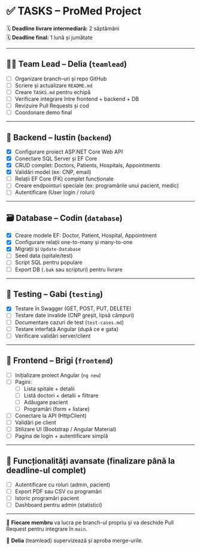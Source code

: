 # ✅ TASKS – ProMed Project

🗓️ **Deadline livrare intermediară:** 2 săptămâni  
🗓️ **Deadline final:** 1 lună și jumătate

---

## 👨‍💼 Team Lead – Delia (`teamlead`)
- [ ] Organizare branch-uri și repo GitHub
- [ ] Scriere și actualizare `README.md`
- [ ] Creare `TASKS.md` pentru echipă
- [ ] Verificare integrare între frontend + backend + DB
- [ ] Revizuire Pull Requests și cod
- [ ] Coordonare demo final

---

## 🔧 Backend – Iustin (`backend`)
- [x] Configurare proiect ASP.NET Core Web API
- [x] Conectare SQL Server și EF Core
- [x] CRUD complet: Doctors, Patients, Hospitals, Appointments
- [x] Validări model (ex: CNP, email)
- [ ] Relații EF Core (FK) complet funcționale
- [ ] Creare endpointuri speciale (ex: programările unui pacient, medic)
- [ ] Autentificare (User login / roluri)

---

## 🗃️ Database – Codin (`database`)
- [x] Creare modele EF: Doctor, Patient, Hospital, Appointment
- [x] Configurare relații one-to-many și many-to-one
- [x] Migrații și `Update-Database`
- [ ] Seed data (spitale/test)
- [ ] Script SQL pentru populare
- [ ] Export DB (`.bak` sau scripturi) pentru livrare

---

## 🧪 Testing – Gabi (`testing`)
- [x] Testare în Swagger (GET, POST, PUT, DELETE)
- [ ] Testare date invalide (CNP greșit, lipsă câmpuri)
- [ ] Documentare cazuri de test (`test-cases.md`)
- [ ] Testare interfață Angular (după ce e gata)
- [ ] Verificare validări server/client

---

## 🎨 Frontend – Brigi (`frontend`)
- [ ] Inițializare proiect Angular (`ng new`)
- [ ] Pagini:
  - [ ] Lista spitale + detalii
  - [ ] Listă doctori + detalii + filtrare
  - [ ] Adăugare pacient
  - [ ] Programări (form + listare)
- [ ] Conectare la API (HttpClient)
- [ ] Validări pe client
- [ ] Stilizare UI (Bootstrap / Angular Material)
- [ ] Pagina de login + autentificare simplă

---

## 🧠 Funcționalități avansate (finalizare până la deadline-ul complet)
- [ ] Autentificare cu roluri (admin, pacient)
- [ ] Export PDF sau CSV cu programări
- [ ] Istoric programări pacient
- [ ] Dashboard pentru admin (statistici)

---

🔁 **Fiecare membru** va lucra pe branch-ul propriu și va deschide Pull Request pentru integrare în `main`.

📌 **Delia** (teamlead) supervizează și aproba merge-urile.
